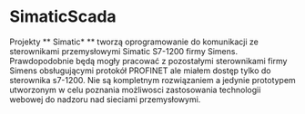 SimaticScada
============

Projekty ** Simatic* ** tworzą oprogramowanie do komunikacji ze sterownikami przemysłowymi Simatic S7-1200 firmy  Simens.
Prawdopodobnie będą mogły pracować z pozostałymi sterownikami firmy Simens obsługującymi protokół PROFINET ale miałem dostęp tylko do sterownika s7-1200.
Nie są kompletnym rozwiązaniem a jedynie prototypem utworzonym w celu poznania możliwosci zastosowania technologii webowej do nadzoru nad sieciami przemysłowymi.